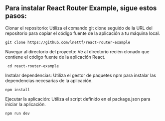 ## Para instalar React Router Example, sigue estos pasos:

Clonar el repositorio: Utiliza el comando git clone seguido de la URL del repositorio para copiar el código fuente de la aplicación a tu máquina local.


    git clone https://github.com/lnettf/react-router-example



Navegar al directorio del proyecto: Ve al directorio recién clonado que contiene el código fuente de la aplicación React.

     cd react-router-example



Instalar dependencias: Utiliza el gestor de paquetes npm para instalar las dependencias necesarias de la aplicación.



    npm install



Ejecutar la aplicación: Utiliza el script definido en el package.json para iniciar la aplicación.



    npm run dev


